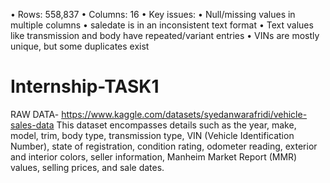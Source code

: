 •	Rows: 558,837
	•	Columns: 16
	•	Key issues:
	•	Null/missing values in multiple columns
	•	saledate is in an inconsistent text format
	•	Text values like transmission and body have repeated/variant entries
	•	VINs are mostly unique, but some duplicates exist
# Internship-TASK1
RAW DATA- https://www.kaggle.com/datasets/syedanwarafridi/vehicle-sales-data This dataset encompasses details such as the year, make, model, trim, body type, transmission type, VIN (Vehicle Identification Number), state of registration, condition rating, odometer reading, exterior and interior colors, seller information, Manheim Market Report (MMR) values, selling prices, and sale dates.
